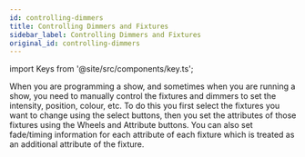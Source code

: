 ```yaml
---
id: controlling-dimmers
title: Controlling Dimmers and Fixtures
sidebar_label: Controlling Dimmers and Fixtures
original_id: controlling-dimmers
---
```


import Keys from '@site/src/components/key.ts';

When you are programming a show, and sometimes when you are running a show, you need to manually control the fixtures and dimmers to set the intensity, position, colour, etc. To do this you first select the fixtures you want to change using the select buttons, then you set the attributes of those fixtures using the Wheels and Attribute buttons.
You can also set fade/timing information for each attribute of each fixture which is treated as an additional attribute of the fixture.
